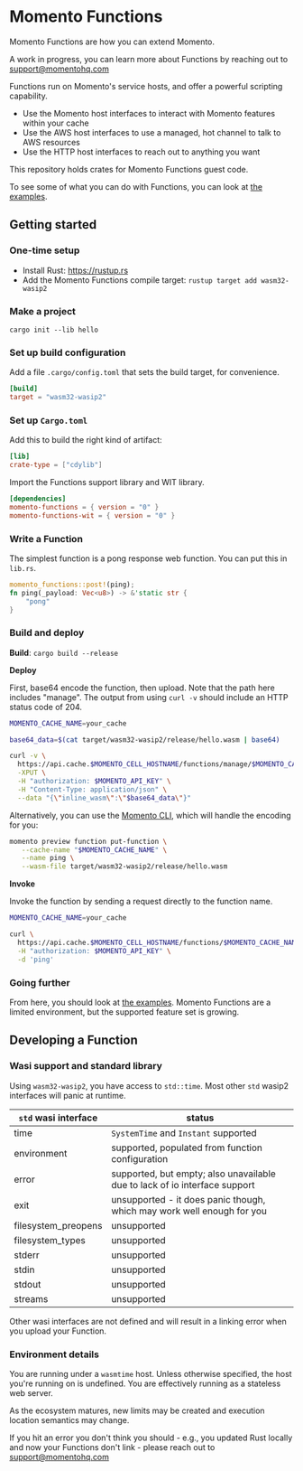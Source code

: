 # Momento Functions

Momento Functions are how you can extend Momento.

A work in progress, you can learn more about Functions by reaching out to support@momentohq.com

Functions run on Momento's service hosts, and offer a powerful scripting capability.

* Use the Momento host interfaces to interact with Momento features within your cache
* Use the AWS host interfaces to use a managed, hot channel to talk to AWS resources
* Use the HTTP host interfaces to reach out to anything you want

This repository holds crates for Momento Functions guest code.

To see some of what you can do with Functions, you can look at [the examples](./momento-functions/examples/).

## Getting started

### One-time setup

* Install Rust: https://rustup.rs
* Add the Momento Functions compile target: `rustup target add wasm32-wasip2`

### Make a project

`cargo init --lib hello`

### Set up build configuration

Add a file `.cargo/config.toml` that sets the build target, for convenience.

```toml
[build]
target = "wasm32-wasip2"
```

### Set up `Cargo.toml`

Add this to build the right kind of artifact:

```toml
[lib]
crate-type = ["cdylib"]
```

Import the Functions support library and WIT library.

```toml
[dependencies]
momento-functions = { version = "0" }
momento-functions-wit = { version = "0" }
```

### Write a Function

The simplest function is a pong response web function. You can put this in `lib.rs`.

```rust
momento_functions::post!(ping);
fn ping(_payload: Vec<u8>) -> &'static str {
    "pong"
}
```

### Build and deploy

**Build**: `cargo build --release`

**Deploy**

First, base64 encode the function, then upload. Note that the path here includes "manage". The output from
using `curl -v` should include an HTTP status code of 204.

```bash
MOMENTO_CACHE_NAME=your_cache

base64_data=$(cat target/wasm32-wasip2/release/hello.wasm | base64)

curl -v \
  https://api.cache.$MOMENTO_CELL_HOSTNAME/functions/manage/$MOMENTO_CACHE_NAME/ping \
  -XPUT \
  -H "authorization: $MOMENTO_API_KEY" \
  -H "Content-Type: application/json" \
  --data "{\"inline_wasm\":\"$base64_data\"}"
```

Alternatively, you can use the [Momento CLI](https://github.com/momentohq/momento-cli),
which will handle the encoding for you:

```bash
momento preview function put-function \
   --cache-name "$MOMENTO_CACHE_NAME" \
   --name ping \
   --wasm-file target/wasm32-wasip2/release/hello.wasm
```

**Invoke**

Invoke the function by sending a request directly to the function name.

```bash
MOMENTO_CACHE_NAME=your_cache

curl \
  https://api.cache.$MOMENTO_CELL_HOSTNAME/functions/$MOMENTO_CACHE_NAME/ping \
  -H "authorization: $MOMENTO_API_KEY" \
  -d 'ping'
```

### Going further

From here, you should look at [the examples](./momento-functions/examples/). Momento Functions are a limited
environment, but the supported feature set is growing.

## Developing a Function

### Wasi support and standard library

Using `wasm32-wasip2`, you have access to `std::time`. Most other `std` wasip2 interfaces will panic at runtime.

| `std` wasi interface | status                                                                     |
|----------------------|----------------------------------------------------------------------------|
| time                 | `SystemTime` and `Instant` supported                                       |
| environment          | supported, populated from function configuration                           |
| error                | supported, but empty; also unavailable due to lack of io interface support |
| exit                 | unsupported - it does panic though, which may work well enough for you     |
| filesystem_preopens  | unsupported                                                                |
| filesystem_types     | unsupported                                                                |
| stderr               | unsupported                                                                |
| stdin                | unsupported                                                                |
| stdout               | unsupported                                                                |
| streams              | unsupported                                                                |

Other wasi interfaces are not defined and will result in a linking error when you upload your Function.

### Environment details

You are running under a `wasmtime` host. Unless otherwise specified, the host you're running on is undefined.
You are effectively running as a stateless web server.

As the ecosystem matures, new limits may be created and execution location semantics may change.

If you hit an error you don't think you should - e.g., you updated Rust locally and now your Functions don't
link - please reach out to support@momentohq.com
